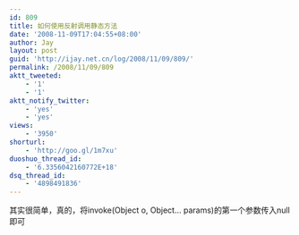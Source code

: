 ```yaml
---
id: 809
title: 如何使用反射调用静态方法
date: '2008-11-09T17:04:55+08:00'
author: Jay
layout: post
guid: 'http://ijay.net.cn/log/2008/11/09/809/'
permalink: /2008/11/09/809
aktt_tweeted:
    - '1'
    - '1'
aktt_notify_twitter:
    - 'yes'
    - 'yes'
views:
    - '3950'
shorturl:
    - 'http://goo.gl/1m7xu'
duoshuo_thread_id:
    - '6.3356042160772E+18'
dsq_thread_id:
    - '4898491836'
---
```


其实很简单，真的，将invoke(Object o, Object... params)的第一个参数传入null即可<br />